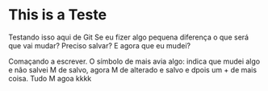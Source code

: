 This is a Teste
=======================
Testando isso aqui de Git
Se eu fizer algo pequena diferença o que será que vai mudar?
Preciso salvar?
E agora que eu mudei?

Comaçando a escrever.
O símbolo de mais avia algo:
indica que mudei algo e não salvei
M de salvo, agora M de alterado e salvo e dpois um + de mais coisa.
Tudo M agoa kkkk

